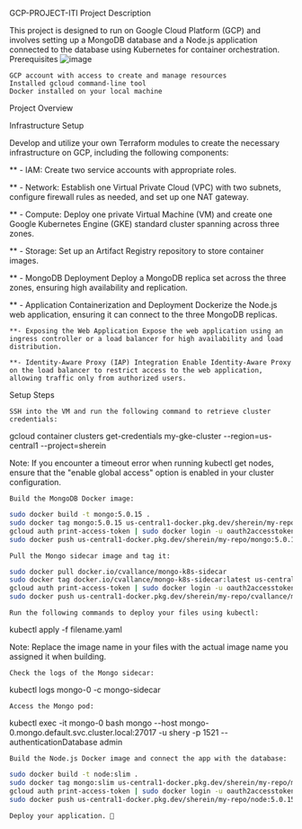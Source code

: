 GCP-PROJECT-ITI
Project Description

This project is designed to run on Google Cloud Platform (GCP) and involves setting up a MongoDB database and a Node.js application connected to the database using Kubernetes for container orchestration.
Prerequisites
![image](https://github.com/shereenm1521/GCP-PROJECT-ITI/assets/140805315/73768398-f538-45b3-b408-2d4d99cd541c)


    GCP account with access to create and manage resources
    Installed gcloud command-line tool
    Docker installed on your local machine

Project Overview

Infrastructure Setup

Develop and utilize your own Terraform modules to create the necessary infrastructure on GCP, including the following components:


   ** - IAM: Create two service accounts with appropriate roles.

  **  - Network: Establish one Virtual Private Cloud (VPC) with two subnets, configure firewall rules as needed, and set up one NAT gateway.

  **  - Compute: Deploy one private Virtual Machine (VM) and create one Google Kubernetes Engine (GKE) standard cluster spanning across three zones.

   ** - Storage: Set up an Artifact Registry repository to store container images.

   ** - MongoDB Deployment Deploy a MongoDB replica set across the three zones, ensuring high availability and replication.

   ** - Application Containerization and Deployment Dockerize the Node.js web application, ensuring it can connect to the three MongoDB replicas.

    **- Exposing the Web Application Expose the web application using an ingress controller or a load balancer for high availability and load distribution.

    **- Identity-Aware Proxy (IAP) Integration Enable Identity-Aware Proxy on the load balancer to restrict access to the web application, allowing traffic only from authorized users. 


Setup Steps

    SSH into the VM and run the following command to retrieve cluster credentials:

gcloud container clusters get-credentials my-gke-cluster --region=us-central1 --project=sherein

Note: If you encounter a timeout error when running kubectl get nodes, ensure that the "enable global access" option is enabled in your cluster configuration.

    Build the MongoDB Docker image:
```sh
sudo docker build -t mongo:5.0.15 .
sudo docker tag mongo:5.0.15 us-central1-docker.pkg.dev/sherein/my-repo/mongo:5.0.15
gcloud auth print-access-token | sudo docker login -u oauth2accesstoken --password-stdin us-central1-docker.pkg.dev
sudo docker push us-central1-docker.pkg.dev/sherein/my-repo/mongo:5.0.15
```
    Pull the Mongo sidecar image and tag it:
```sh
sudo docker pull docker.io/cvallance/mongo-k8s-sidecar
sudo docker tag docker.io/cvallance/mongo-k8s-sidecar:latest us-central1-docker.pkg.dev/sherein/my-repo/cvallance/mongo-k8s-sidecar:latest
gcloud auth print-access-token | sudo docker login -u oauth2accesstoken --password-stdin us-central1-docker.pkg.dev
sudo docker push us-central1-docker.pkg.dev/sherein/my-repo/cvallance/mongo-k8s-sidecar:latest
```
    Run the following commands to deploy your files using kubectl:

kubectl apply -f filename.yaml

Note: Replace the image name in your files with the actual image name you assigned it when building.

    Check the logs of the Mongo sidecar:

kubectl logs mongo-0 -c mongo-sidecar

    Access the Mongo pod:

kubectl exec -it mongo-0 bash
mongo --host mongo-0.mongo.default.svc.cluster.local:27017 -u shery -p 1521 --authenticationDatabase admin

    Build the Node.js Docker image and connect the app with the database:
```sh
sudo docker build -t node:slim .
sudo docker tag mongo:slim us-central1-docker.pkg.dev/sherein/my-repo/mongo:slim
gcloud auth print-access-token | sudo docker login -u oauth2accesstoken --password-stdin us-central1-docker.pkg.dev
sudo docker push us-central1-docker.pkg.dev/sherein/my-repo/node:5.0.15
```
    Deploy your application. 🙂
